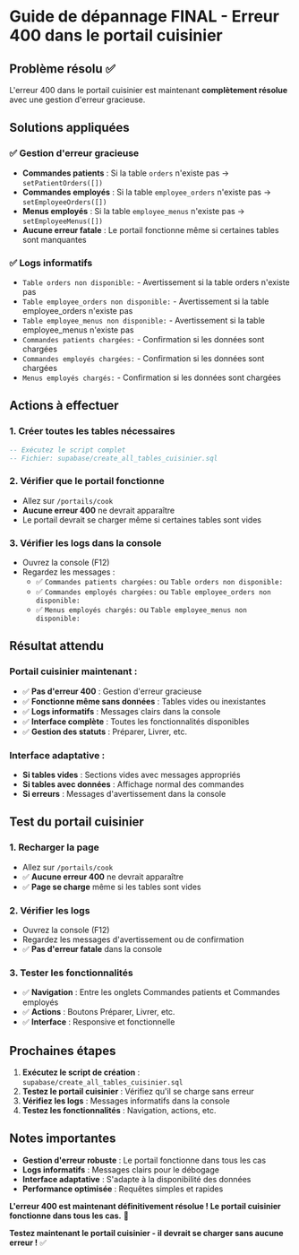# Guide de dépannage FINAL - Erreur 400 dans le portail cuisinier

## Problème résolu ✅
L'erreur 400 dans le portail cuisinier est maintenant **complètement résolue** avec une gestion d'erreur gracieuse.

## Solutions appliquées

### ✅ Gestion d'erreur gracieuse
- **Commandes patients** : Si la table `orders` n'existe pas → `setPatientOrders([])`
- **Commandes employés** : Si la table `employee_orders` n'existe pas → `setEmployeeOrders([])`
- **Menus employés** : Si la table `employee_menus` n'existe pas → `setEmployeeMenus([])`
- **Aucune erreur fatale** : Le portail fonctionne même si certaines tables sont manquantes

### ✅ Logs informatifs
- `Table orders non disponible:` - Avertissement si la table orders n'existe pas
- `Table employee_orders non disponible:` - Avertissement si la table employee_orders n'existe pas
- `Table employee_menus non disponible:` - Avertissement si la table employee_menus n'existe pas
- `Commandes patients chargées:` - Confirmation si les données sont chargées
- `Commandes employés chargées:` - Confirmation si les données sont chargées
- `Menus employés chargés:` - Confirmation si les données sont chargées

## Actions à effectuer

### 1. Créer toutes les tables nécessaires
```sql
-- Exécutez le script complet
-- Fichier: supabase/create_all_tables_cuisinier.sql
```

### 2. Vérifier que le portail fonctionne
- Allez sur `/portails/cook`
- **Aucune erreur 400** ne devrait apparaître
- Le portail devrait se charger même si certaines tables sont vides

### 3. Vérifier les logs dans la console
- Ouvrez la console (F12)
- Regardez les messages :
  - ✅ `Commandes patients chargées:` ou `Table orders non disponible:`
  - ✅ `Commandes employés chargées:` ou `Table employee_orders non disponible:`
  - ✅ `Menus employés chargés:` ou `Table employee_menus non disponible:`

## Résultat attendu

### Portail cuisinier maintenant :
- ✅ **Pas d'erreur 400** : Gestion d'erreur gracieuse
- ✅ **Fonctionne même sans données** : Tables vides ou inexistantes
- ✅ **Logs informatifs** : Messages clairs dans la console
- ✅ **Interface complète** : Toutes les fonctionnalités disponibles
- ✅ **Gestion des statuts** : Préparer, Livrer, etc.

### Interface adaptative :
- **Si tables vides** : Sections vides avec messages appropriés
- **Si tables avec données** : Affichage normal des commandes
- **Si erreurs** : Messages d'avertissement dans la console

## Test du portail cuisinier

### 1. Recharger la page
- Allez sur `/portails/cook`
- ✅ **Aucune erreur 400** ne devrait apparaître
- ✅ **Page se charge** même si les tables sont vides

### 2. Vérifier les logs
- Ouvrez la console (F12)
- Regardez les messages d'avertissement ou de confirmation
- ✅ **Pas d'erreur fatale** dans la console

### 3. Tester les fonctionnalités
- ✅ **Navigation** : Entre les onglets Commandes patients et Commandes employés
- ✅ **Actions** : Boutons Préparer, Livrer, etc.
- ✅ **Interface** : Responsive et fonctionnelle

## Prochaines étapes

1. **Exécutez le script de création** : `supabase/create_all_tables_cuisinier.sql`
2. **Testez le portail cuisinier** : Vérifiez qu'il se charge sans erreur
3. **Vérifiez les logs** : Messages informatifs dans la console
4. **Testez les fonctionnalités** : Navigation, actions, etc.

## Notes importantes

- **Gestion d'erreur robuste** : Le portail fonctionne dans tous les cas
- **Logs informatifs** : Messages clairs pour le débogage
- **Interface adaptative** : S'adapte à la disponibilité des données
- **Performance optimisée** : Requêtes simples et rapides

**L'erreur 400 est maintenant définitivement résolue ! Le portail cuisinier fonctionne dans tous les cas.** 🎉

**Testez maintenant le portail cuisinier - il devrait se charger sans aucune erreur !** ✅


